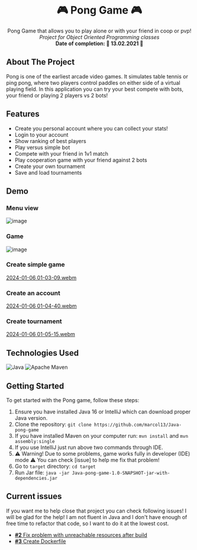 <div align="center">

# 🎮 Pong Game 🎮

  <p align="center">
    Pong Game that allows you to play alone or with your friend in coop or pvp!
    <br />
    <i>Project for Object Oriented Programming classes</i>
    <br/>
    <b>Date of completion: 📆 13.02.2021 📆</b>
  </p>

</div>

## About The Project

Pong is one of the earliest arcade video games. It simulates table tennis or ping pong, where two players control paddles on either side of a virtual playing field. In this application you can try your best compete with bots, your friend or playing 2 players vs 2 bots!

## Features

- Create you personal account where you can collect your stats!
- Login to your account
- Show ranking of best players
- Play versus simple bot
- Compete with your friend in 1v1 match
- Play cooperation game with your friend against 2 bots
- Create your own tournament
- Save and load tournaments

## Demo

### Menu view

![image](https://github.com/marcol13/Java-pong-game/assets/56632321/3d1831a9-80a1-4c0d-a1cc-938de7e3ba0e)


### Game

![image](https://github.com/marcol13/Java-pong-game/assets/56632321/37270273-f1ed-4438-9838-43917d4ee711)


### Create simple game

[2024-01-06 01-03-09.webm](https://github.com/marcol13/Java-pong-game/assets/56632321/bdcd3b78-0ab1-4f94-9c3c-9c735397b608)


### Create an account

[2024-01-06 01-04-40.webm](https://github.com/marcol13/Java-pong-game/assets/56632321/35cd43ac-3464-4093-9e2a-7db35334fbda)


### Create tournament

[2024-01-06 01-05-15.webm](https://github.com/marcol13/Java-pong-game/assets/56632321/1fd1c694-8486-4a1a-b0e5-330b294b696c)


## Technologies Used

![Java](https://img.shields.io/badge/java-%23ED8B00.svg?style=for-the-badge&logo=openjdk&logoColor=white)
![Apache Maven](https://img.shields.io/badge/Apache%20Maven-C71A36?style=for-the-badge&logo=Apache%20Maven&logoColor=white)

## Getting Started

To get started with the Pong game, follow these steps:

1. Ensure you have installed Java 16 or IntelliJ which can download proper Java version.
2. Clone the repository: `git clone https://github.com/marcol13/Java-pong-game`
3. If you have installed Maven on your computer run: `mvn install` and `mvn assembly:single`
4. If you use IntelliJ just run above two commands through IDE.
5. ⚠ Warning! Due to some problems, game works fully in developer (IDE) mode ⚠ You can check [issue] to help me fix that problem!
6. Go to `target` directory: `cd target`
7. Run Jar file: `java -jar Java-pong-game-1.0-SNAPSHOT-jar-with-dependencies.jar`

## Current issues

If you want me to help close that project you can check following issues! I will be glad for the help! I am not fluent in Java and I don't have enough of free time to refactor that code, so I want to do it at the lowest cost.

- [**#2** Fix problem with unreachable resources after build](https://github.com/marcol13/Java-pong-game/issues/2)
- [**#3** Create Dockerfile](https://github.com/marcol13/Java-pong-game/issues/3)

